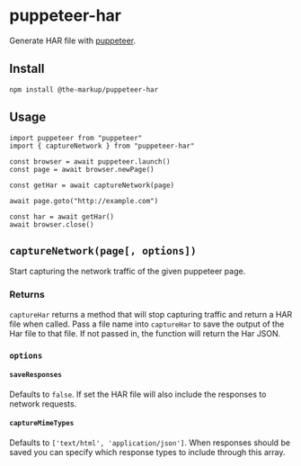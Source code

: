 # puppeteer-har

Generate HAR file with [puppeteer](https://github.com/GoogleChrome/puppeteer).

## Install

```
npm install @the-markup/puppeteer-har
```

## Usage

```es6
import puppeteer from "puppeteer"
import { captureNetwork } from "puppeteer-har"

const browser = await puppeteer.launch()
const page = await browser.newPage()

const getHar = await captureNetwork(page)

await page.goto("http://example.com")

const har = await getHar()
await browser.close()
```

## `captureNetwork(page[, options])`

Start capturing the network traffic of the given puppeteer page.

### Returns

`captureHar` returns a method that will stop capturing traffic and return a HAR file when called.
Pass a file name into `captureHar` to save the output of the Har file to that file. If not passed in, the function will return the Har JSON.

### `options`

#### `saveResponses`

Defaults to `false`.
If set the HAR file will also include the responses to network requests.

#### `captureMimeTypes`

Defaults to `['text/html', 'application/json']`.
When responses should be saved you can specify which response types to include through this array.
